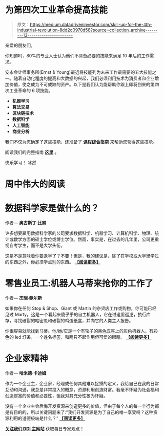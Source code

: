 # 为第四次工业革命提高技能

> 原文：<https://medium.datadriveninvestor.com/skill-up-for-the-4th-industrial-revolution-8dd2c0970d58?source=collection_archive---------13----------------------->

亲爱的朋友们，

你知道吗，80%的专业人士认为他们不具备必要的技能来满足 10 年后的工作需求。

安永会计师事务所(Ernst & Young)最近将技能列为未来工作最需要的五大技能之一。随着自动化程度的提高和大数据的兴起，我们必须利用技术为消费者和企业增加价值，使之成为不可或缺的资产。以下是我们认为能帮助你跟上即将到来的第四次工业革命的 6 项技能。

*   **机器学习**
*   **算法交易**
*   **区块链技术**
*   **数据科学**
*   **人工智能**
*   **商业分析**

我们不仅为您确定了这些技能，还准备了 [**课程综合指南**](https://www.datadriveninvestor.com/top-finance-business-skills/) 来帮助您获得这些技能。

阅读我们的完整指南 [**这里**](https://www.datadriveninvestor.com/top-finance-business-skills/) **。**

快乐学习！
冰然

# 周中伟大的阅读

# 数据科学家是做什么的？​

作者— **奥古斯丁·比努**

许多想要雇用数据科学家的公司要求数据科学、机器学习、计算机科学、物理、统计或数学方面的硕士学位或博士学位。然而，事实是，在过去的几年里，公司更重视自考学生，而不是大学头衔。

这是不是意味着你要退学了？不要！但是，我的建议是，除了在学校或大学里学过的东西之外，你必须学点别的东西。 [**【阅读更多】**](https://www.datadriveninvestor.com/2019/08/07/what-does-a-data-scientist-do/)

# 零售业员工:机器人马蒂来抢你的工作了

作者— **杰瑞·鲍尔斯**

如果你在任何 Stop & Shop、Giant 或 Martin 的杂货店工作或购物，你可能已经见过 Marty，这是一个看起来傻乎乎的自主机器人，它在过道里巡逻，执行库存，寻找破裂的哈密瓜和破裂的鸡蛋纸盒，并向它的人类主人报告。

你很容易就能找到马蒂。他/她/它是一个有轮子的黑色底座上的灰色机器人，有彩色的 led 灯条，一个姓名标签，和两只不起作用但可爱的眼睛。 [**【阅读更多】**](https://medium.com/datadriveninvestor/retail-industry-employees-marty-the-robot-is-coming-for-your-job-cd3313ea7f73)

# 企业家精神

作者— **哈米德·卡迪姆**

作为一个企业主，企业家，经理或任何其他难以捉摸的定义，我给自己在我的日常互动和沟通，我总是非常投入的概念，资源利用创造财富。我毫不怀疑为社会福利创造财富的价值和必要性，但我对其充分性极为怀疑。​

没有一个企业主会后悔开发资源来创造更多的价值，但由于每个人的每一个行为都是有目的的，所以关键问题来了:“我们开发资源是为了自己的唯一享受吗？这种资源利用的道德极端是什么？” [**【阅读更多】**](https://medium.com/datadriveninvestor/entrepreneurship-spirituality-c51f3be07b2f)

[**关注我们 DDI 主网站**](https://www.datadriveninvestor.com/?source=post_page---------------------------) 获取每日专家观点！